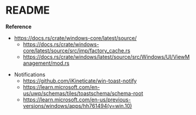 # README

**Reference**

- https://docs.rs/crate/windows-core/latest/source/
    - https://docs.rs/crate/windows-core/latest/source/src/imp/factory_cache.rs
    - https://docs.rs/crate/windows/latest/source/src/Windows/UI/ViewManagement/mod.rs

+ Notifications
    + https://github.com/iKineticate/win-toast-notify
    + https://learn.microsoft.com/en-us/uwp/schemas/tiles/toastschema/schema-root
    + https://learn.microsoft.com/en-us/previous-versions/windows/apps/hh761494(v=win.10)
